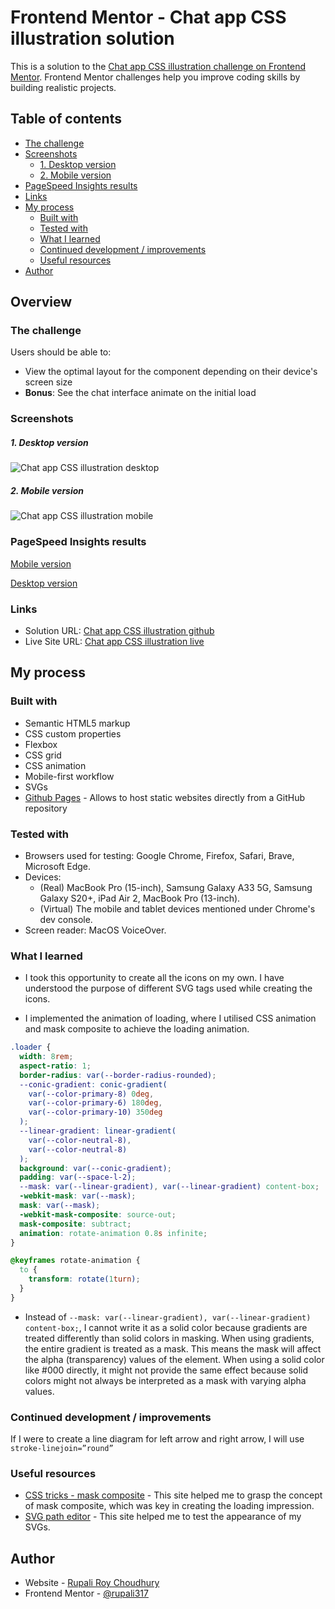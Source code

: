 # Frontend Mentor - Chat app CSS illustration solution

This is a solution to the [Chat app CSS illustration challenge on Frontend Mentor](https://www.frontendmentor.io/challenges/chat-app-css-illustration-O5auMkFqY). Frontend Mentor challenges help you improve coding skills by building realistic projects.

## Table of contents

- [The challenge](#the-challenge)
- [Screenshots](#screenshots)
  - [1. Desktop version](#1-desktop-version)
  - [2. Mobile version](#2-mobile-version)
- [PageSpeed Insights results](#pagespeed-insights-results)
- [Links](#links)
- [My process](#my-process)
  - [Built with](#built-with)
  - [Tested with](#tested-with)
  - [What I learned](#what-i-learned)
  - [Continued development / improvements](#continued-development--improvements)
  - [Useful resources](#useful-resources)
- [Author](#author)

## Overview

### The challenge

Users should be able to:

- View the optimal layout for the component depending on their device's screen size
- **Bonus**: See the chat interface animate on the initial load

### Screenshots

##### 1. Desktop version

![Chat app CSS illustration desktop](./screenshots/Chat-app-css-illustration-desktop.png)

##### 2. Mobile version

![Chat app CSS illustration mobile](./screenshots/Chat-app-css-illustration-mobile.png)

### PageSpeed Insights results

[Mobile version](https://pagespeed.web.dev/analysis/https-rupali317-github-io-chat-app-css-illustration-only-html-css/kkqbd8fd2k?form_factor=mobile)

[Desktop version](https://pagespeed.web.dev/analysis/https-rupali317-github-io-chat-app-css-illustration-only-html-css/kkqbd8fd2k?form_factor=desktop)

### Links

- Solution URL: [Chat app CSS illustration github](https://github.com/rupali317/chat-app-css-illustration-only-html-css)
- Live Site URL: [Chat app CSS illustration live](https://rupali317.github.io/chat-app-css-illustration-only-html-css/)

## My process

### Built with

- Semantic HTML5 markup
- CSS custom properties
- Flexbox
- CSS grid
- CSS animation
- Mobile-first workflow
- SVGs
- [Github Pages](https://pages.github.com/) - Allows to host static websites directly from a GitHub repository

### Tested with

- Browsers used for testing: Google Chrome, Firefox, Safari, Brave, Microsoft Edge.
- Devices:
  - (Real) MacBook Pro (15-inch), Samsung Galaxy A33 5G, Samsung Galaxy S20+, iPad Air 2, MacBook Pro (13-inch).
  - (Virtual) The mobile and tablet devices mentioned under Chrome's dev console.
- Screen reader: MacOS VoiceOver.

### What I learned

- I took this opportunity to create all the icons on my own. I have understood the purpose of different SVG tags used while creating the icons.

- I implemented the animation of loading, where I utilised CSS animation and mask composite to achieve the loading animation.

```css
.loader {
  width: 8rem;
  aspect-ratio: 1;
  border-radius: var(--border-radius-rounded);
  --conic-gradient: conic-gradient(
    var(--color-primary-8) 0deg,
    var(--color-primary-6) 180deg,
    var(--color-primary-10) 350deg
  );
  --linear-gradient: linear-gradient(
    var(--color-neutral-8),
    var(--color-neutral-8)
  );
  background: var(--conic-gradient);
  padding: var(--space-l-2);
  --mask: var(--linear-gradient), var(--linear-gradient) content-box;
  -webkit-mask: var(--mask);
  mask: var(--mask);
  -webkit-mask-composite: source-out;
  mask-composite: subtract;
  animation: rotate-animation 0.8s infinite;
}

@keyframes rotate-animation {
  to {
    transform: rotate(1turn);
  }
}
```

- Instead of `--mask: var(--linear-gradient), var(--linear-gradient) content-box;`, I cannot write it as a solid color because gradients are treated differently than solid colors in masking. When using gradients, the entire gradient is treated as a mask. This means the mask will affect the alpha (transparency) values of the element. When using a solid color like #000 directly, it might not provide the same effect because solid colors might not always be interpreted as a mask with varying alpha values.

### Continued development / improvements

If I were to create a line diagram for left arrow and right arrow, I will use `stroke-linejoin=”round”`

### Useful resources

- [CSS tricks - mask composite](https://css-tricks.com/almanac/properties/m/mask-composite/) - This site helped me to grasp the concept of mask composite, which was key in creating the loading impression.
- [SVG path editor](https://yqnn.github.io/svg-path-editor/) - This site helped me to test the appearance of my SVGs.

## Author

- Website - [Rupali Roy Choudhury](https://www.linkedin.com/in/rupali-rc/)
- Frontend Mentor - [@rupali317](https://www.frontendmentor.io/profile/rupali317)

